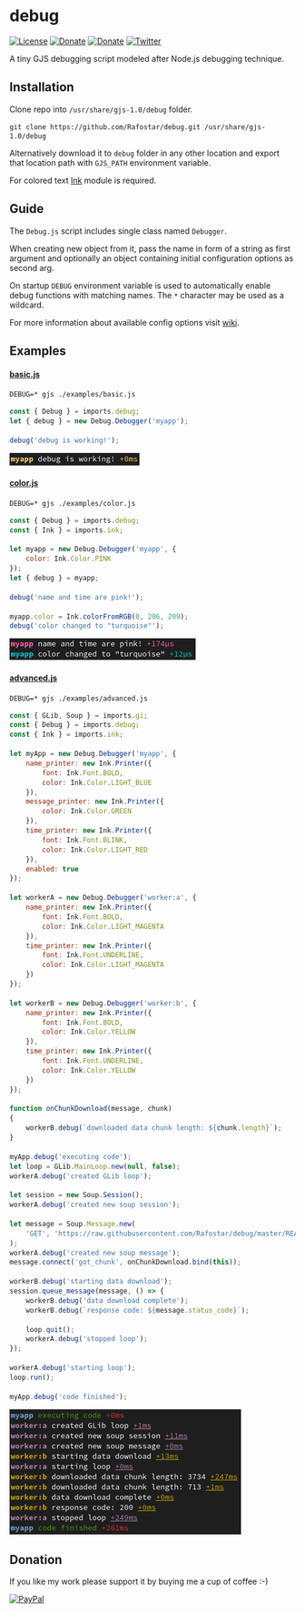 # debug
[![License](https://img.shields.io/github/license/Rafostar/debug.svg)](https://github.com/Rafostar/debug/blob/master/COPYING)
[![Donate](https://img.shields.io/badge/Donate-PayPal-blue.svg)](https://www.paypal.com/cgi-bin/webscr?cmd=_s-xclick&hosted_button_id=TFVDFD88KQ322)
[![Donate](https://img.shields.io/badge/Donate-PayPal.Me-lightgrey.svg)](https://www.paypal.me/Rafostar)
[![Twitter](https://img.shields.io/twitter/url/https/github.com/Rafostar/debug.svg?style=social)](https://twitter.com/intent/tweet?text=Wow:&url=https%3A%2F%2Fgithub.com%2FRafostar%2Fdebug)

A tiny GJS debugging script modeled after Node.js debugging technique.

## Installation
Clone repo into `/usr/share/gjs-1.0/debug` folder.
```shell
git clone https://github.com/Rafostar/debug.git /usr/share/gjs-1.0/debug
```
Alternatively download it to `debug` folder in any other location and export that location path with `GJS_PATH` environment variable.

For colored text [Ink](https://github.com/Rafostar/gjs-ink) module is required.

## Guide
The `Debug.js` script includes single class named `Debugger`.

When creating new object from it, pass the name in form of a string as first argument and optionally an object
containing initial configuration options as second arg.

On startup `DEBUG` environment variable is used to automatically enable debug functions with matching names.
The `*` character may be used as a wildcard.

For more information about available config options visit [wiki](https://github.com/Rafostar/debug/wiki).

## Examples
#### [basic.js](https://raw.githubusercontent.com/Rafostar/debug/master/examples/basic.js)
```shell
DEBUG=* gjs ./examples/basic.js
```
```javascript
const { Debug } = imports.debug;
let { debug } = new Debug.Debugger('myapp');

debug('debug is working!');
```
[<img src="https://raw.githubusercontent.com/Rafostar/debug/media/images/basic.png">](https://raw.githubusercontent.com/Rafostar/debug/media/images/basic.png)

#### [color.js](https://raw.githubusercontent.com/Rafostar/debug/master/examples/color.js)
```shell
DEBUG=* gjs ./examples/color.js
```
```javascript
const { Debug } = imports.debug;
const { Ink } = imports.ink;

let myapp = new Debug.Debugger('myapp', {
    color: Ink.Color.PINK
});
let { debug } = myapp;

debug('name and time are pink!');

myapp.color = Ink.colorFromRGB(0, 206, 209);
debug('color changed to "turquoise"');
```
[<img src="https://raw.githubusercontent.com/Rafostar/debug/media/images/color.png">](https://raw.githubusercontent.com/Rafostar/debug/media/images/color.png)

#### [advanced.js](https://raw.githubusercontent.com/Rafostar/debug/master/examples/advanced.js)
```shell
DEBUG=* gjs ./examples/advanced.js
```
```javascript
const { GLib, Soup } = imports.gi;
const { Debug } = imports.debug;
const { Ink } = imports.ink;

let myApp = new Debug.Debugger('myapp', {
    name_printer: new Ink.Printer({
        font: Ink.Font.BOLD,
        color: Ink.Color.LIGHT_BLUE
    }),
    message_printer: new Ink.Printer({
        color: Ink.Color.GREEN
    }),
    time_printer: new Ink.Printer({
        font: Ink.Font.BLINK,
        color: Ink.Color.LIGHT_RED
    }),
    enabled: true
});

let workerA = new Debug.Debugger('worker:a', {
    name_printer: new Ink.Printer({
        font: Ink.Font.BOLD,
        color: Ink.Color.LIGHT_MAGENTA
    }),
    time_printer: new Ink.Printer({
        font: Ink.Font.UNDERLINE,
        color: Ink.Color.LIGHT_MAGENTA
    })
});

let workerB = new Debug.Debugger('worker:b', {
    name_printer: new Ink.Printer({
        font: Ink.Font.BOLD,
        color: Ink.Color.YELLOW
    }),
    time_printer: new Ink.Printer({
        font: Ink.Font.UNDERLINE,
        color: Ink.Color.YELLOW
    })
});

function onChunkDownload(message, chunk)
{
    workerB.debug(`downloaded data chunk length: ${chunk.length}`);
}

myApp.debug('executing code');
let loop = GLib.MainLoop.new(null, false);
workerA.debug('created GLib loop');

let session = new Soup.Session();
workerA.debug('created new soup session');

let message = Soup.Message.new(
    'GET', 'https://raw.githubusercontent.com/Rafostar/debug/master/README.md'
);
workerA.debug('created new soup message');
message.connect('got_chunk', onChunkDownload.bind(this));

workerB.debug('starting data download');
session.queue_message(message, () => {
    workerB.debug('data download complete');
    workerB.debug(`response code: ${message.status_code}`);

    loop.quit();
    workerA.debug('stopped loop');
});

workerA.debug('starting loop');
loop.run();

myApp.debug('code finished');
```
[<img src="https://raw.githubusercontent.com/Rafostar/debug/media/images/advanced.png">](https://raw.githubusercontent.com/Rafostar/debug/media/images/advanced.png)

## Donation
If you like my work please support it by buying me a cup of coffee :-)

[![PayPal](https://github.com/Rafostar/gnome-shell-extension-cast-to-tv/wiki/images/paypal.gif)](https://www.paypal.com/cgi-bin/webscr?cmd=_s-xclick&hosted_button_id=TFVDFD88KQ322)
